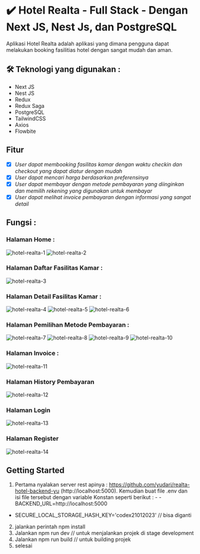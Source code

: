 # ✔️ Hotel Realta - Full Stack - Dengan Next JS, Nest Js, dan PostgreSQL
Aplikasi Hotel Realta adalah aplikasi yang dimana pengguna dapat melakukan booking fasilitias hotel dengan sangat mudah dan aman.
## 🛠 Teknologi yang digunakan : 
- Next JS  
- Nest JS
- Redux
- Redux Saga 
- PostgreSQL
- TailwindCSS
- Axios
- Flowbite
## Fitur
- [x] *User dapat membooking fasilitas kamar dengan waktu checkin dan checkout yang dapat diatur dengan mudah*
- [x] *User dapat mencari harga berdasarkan preferensinya*
- [x] *User dapat membayar dengan metode pembayaran yang diinginkan dan memilih rekening yang digunakan untuk membayar*
- [x] *User dapat melihat invoice pembayaran dengan informasi yang sangat detail*
## Fungsi :
### Halaman Home :
![hotel-realta-1](https://github.com/yudari/hotel-realta-frontend-yu/assets/43470163/ecbb1e63-d2c6-4eb2-94e6-1377a604251e)
![hotel-realta-2](https://github.com/yudari/hotel-realta-frontend-yu/assets/43470163/0d32e362-2ed2-4463-9cba-567be1c1b8a8)
### Halaman Daftar Fasilitas Kamar : 
![hotel-realta-3](https://github.com/yudari/hotel-realta-frontend-yu/assets/43470163/985dc0dd-fb45-46aa-8258-15d51f72cfa2)
### Halaman Detail Fasilitas Kamar : 
![hotel-realta-4](https://github.com/yudari/hotel-realta-frontend-yu/assets/43470163/de36312f-1c9d-433d-9bd4-76e22bef140d)
![hotel-realta-5](https://github.com/yudari/hotel-realta-frontend-yu/assets/43470163/94b3f90a-d296-42bc-98d7-f0e0e23c7591)
![hotel-realta-6](https://github.com/yudari/hotel-realta-frontend-yu/assets/43470163/1aac005f-53ca-4258-89ad-e984aeedf0d6)
### Halaman Pemilihan Metode Pembayaran : 
![hotel-realta-7](https://github.com/yudari/hotel-realta-frontend-yu/assets/43470163/396061b7-4172-4172-8c2f-4e2930d7e675)
![hotel-realta-8](https://github.com/yudari/hotel-realta-frontend-yu/assets/43470163/c2740a61-cc8c-403e-a455-86d882408d64)
![hotel-realta-9](https://github.com/yudari/hotel-realta-frontend-yu/assets/43470163/cea8241c-67d3-4cea-bee0-f8b8a9abc52f)
![hotel-realta-10](https://github.com/yudari/hotel-realta-frontend-yu/assets/43470163/5f6553e9-7c51-46c5-9fcb-00787b7702ec)
### Halaman Invoice : 
![hotel-realta-11](https://github.com/yudari/hotel-realta-frontend-yu/assets/43470163/c6bb5f0b-0d8e-4a5c-b7a1-232613f4b83a)
### Halaman History Pembayaran
![hotel-realta-12](https://github.com/yudari/hotel-realta-frontend-yu/assets/43470163/5b102eb7-b8f1-4459-81bd-a098a5c9740f)
### Halaman Login
![hotel-realta-13](https://github.com/yudari/hotel-realta-frontend-yu/assets/43470163/91558578-e6e5-466e-92aa-f24acfbaa038)
### Halaman Register
![hotel-realta-14](https://github.com/yudari/hotel-realta-frontend-yu/assets/43470163/6a72a919-2ede-4b3d-9f0b-0eb9ab4b52eb)

## Getting Started
1. Pertama nyalakan server rest apinya : https://github.com/yudari/realta-hotel-backend-yu (http://localhost:5000). Kemudian buat file .env dan isi file tersebut dengan variable Konstan seperti berikut : -  - BACKEND_URL=http://localhost:5000
- SECURE_LOCAL_STORAGE_HASH_KEY='codex21012023' // bisa diganti

2. jalankan perintah npm install
3. Jalankan npm run dev // untuk menjalankan projek di stage development
4. Jalankan npm run build // untuk building projek
5. selesai 

